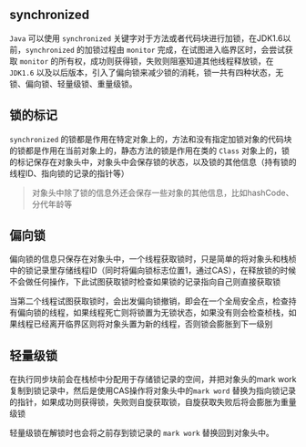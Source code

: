 ## synchronized

`Java` 可以使用 `synchronized` 关键字对于方法或者代码块进行加锁，在JDK1.6以前，`synchronized` 的加锁过程由 `monitor` 完成，在试图进入临界区时，会尝试获取 `monitor` 的所有权，成功则获得锁，失败则阻塞知道其他线程释放锁，在 `JDK1.6` 以及以后版本，引入了偏向锁来减少锁的消耗，锁一共有四种状态，无锁、偏向锁、轻量级锁、重量级锁。

## 锁的标记

`synchronized` 的锁都是作用在特定对象上的，方法和没有指定加锁对象的代码块的锁都是作用在当前对象上的，静态方法的锁是作用在类的 `Class` 对象上的，锁的标记保存在对象头中，对象头中会保存锁的状态，以及锁的其他信息（持有锁的线程ID、指向锁的记录的指针等）

> 对象头中除了锁的信息外还会保存一些对象的其他信息，比如hashCode、分代年龄等

## 偏向锁

偏向锁的信息只保存在对象头中，一个线程获取锁时，只是简单的将对象头和栈桢中的锁记录里存储线程ID（同时将偏向锁标志位置1，通过CAS），在释放锁的时候不会做任何操作，下此试图获取锁时检查如果锁的记录指向自己则直接获取锁

当第二个线程试图获取锁时，会出发偏向锁撤销，即会在一个全局安全点，检查持有偏向锁的线程，如果线程死亡则将锁置为无锁状态，如果没有则会检查桢栈，如果线程已经离开临界区则将对象头置为新的线程，否则锁会膨胀到下一级别

## 轻量级锁

在执行同步块前会在栈桢中分配用于存储锁记录的空间，并把对象头的mark work复制到锁记录中，然后是使用CAS操作将对象头中的`mark word` 替换为指向锁记录的指针，如果成功则获得锁，失败则自旋获取锁，自旋获取失败后将会膨胀为重量级锁

轻量级锁在解锁时也会将之前存到锁记录的 `mark work` 替换回到对象头中。